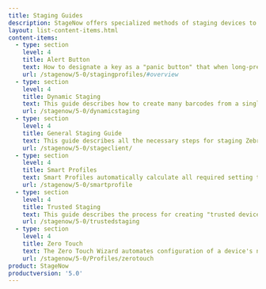 ```yaml
---
title: Staging Guides
description: StageNow offers specialized methods of staging devices to align with organizational needs for efficiency, security and industry technologies.
layout: list-content-items.html
content-items:
  - type: section
    level: 4
    title: Alert Button
    text: How to designate a key as a "panic button" that when long-pressed executes an intent to perform a customized task such as dialing an emergency phone number. 
    url: /stagenow/5-0/stagingprofiles/#overview
  - type: section
    level: 4
    title: Dynamic Staging
    text: This guide describes how to create many barcodes from a single staging Profile, each of which can configure devices differently depending on variations of how and/or where the devices are to be used.
    url: /stagenow/5-0/dynamicstaging
  - type: section
    level: 4
    title: General Staging Guide
    text: This guide describes all the necessary steps for staging Zebra devices from start to finish. Start here to gain an understanding of the complete staging process. 
    url: /stagenow/5-0/stageclient/
  - type: section
    level: 4
    title: Smart Profiles
    text: Smart Profiles automatically calculate all required setting types (CSPs) and create all necessary Profile steps for upgrading (or downgrading) the OS on device(s) to any other version. 
    url: /stagenow/5-0/smartprofile
  - type: section
    level: 4
    title: Trusted Staging
    text: This guide describes the process for creating "trusted devices," which uses security certificates to protect staged devices from unauthorized changes to device settings.  
    url: /stagenow/5-0/trustedstaging
  - type: section
    level: 4
    title: Zero Touch
    text: The Zero Touch Wizard automates configuration of a device's network settings to enable 'factory-fresh' or factory-reset devices to connect to the internet for access to Google Zero Touch servers, which perform Device Owner EMM Enrollment with no user interaction.
    url: /stagenow/5-0/Profiles/zerotouch
product: StageNow
productversion: '5.0'
---
```

 














